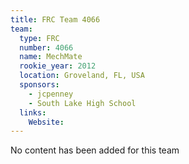 ```yaml
---
title: FRC Team 4066
team:
  type: FRC
  number: 4066
  name: MechMate
  rookie_year: 2012
  location: Groveland, FL, USA
  sponsors:
    - jcpenney
    - South Lake High School
  links:
    Website: 
---
```

No content has been added for this team